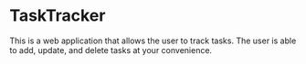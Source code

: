 # TaskTracker

This is a web application that allows the user to track tasks.  The user is able to add, update, and delete tasks at your convenience.
